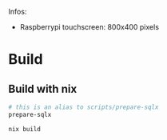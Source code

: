 Infos:

- Raspberrypi touchscreen: 800x400 pixels

# Build

## Build with nix

```bash
# this is an alias to scripts/prepare-sqlx
prepare-sqlx

nix build

```
